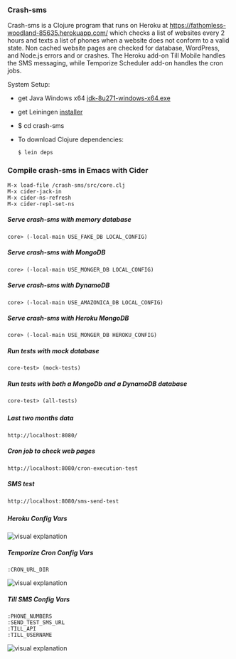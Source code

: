 ### Crash-sms ﻿﻿﻿Crash-sms is a Clojure program that runs on Heroku at https://fathomless-woodland-85635.herokuapp.com/ which checks a list of websites every 2 hours and texts a list of phones when a website does not conform to a valid state. Non cached website pages are checked for database, WordPress, and Node.js errors and or crashes. The Heroku add-on Till Mobile handles the SMS messaging, while Temporize Scheduler add-on handles the cron jobs.System Setup: - get Java Windows x64  [jdk-8u271-windows-x64.exe](https://www.oracle.com/java/technologies/javase/javase-jdk8-downloads.html) - get Leiningen [installer](https://djpowell.github.io/leiningen-win-installer/) - $ cd crash-sms - To download Clojure dependencies:       $ lein deps            ### Compile crash-sms in Emacs with Cider```M-x load-file /crash-sms/src/core.cljM-x cider-jack-inM-x cider-ns-refreshM-x cider-repl-set-ns```  ##### Serve crash-sms with memory database```core> (-local-main USE_FAKE_DB LOCAL_CONFIG)```##### Serve crash-sms with MongoDB```core> (-local-main USE_MONGER_DB LOCAL_CONFIG)```##### Serve crash-sms with DynamoDB```core> (-local-main USE_AMAZONICA_DB LOCAL_CONFIG)```##### Serve crash-sms with Heroku MongoDB```core> (-local-main USE_MONGER_DB HEROKU_CONFIG)```##### Run tests with mock database```core-test> (mock-tests)```##### Run tests with both a MongoDb and a DynamoDB database```core-test> (all-tests)```######## Last two months data```http://localhost:8080/```##### Cron job to check web pages```http://localhost:8080/cron-execution-test```##### SMS test```http://localhost:8080/sms-send-test```######## Heroku Config Vars![visual explanation](https://github.com/steenhansen/crash-sms/blob/master/git-images/heroku-config-vars.png)##### Temporize Cron Config Vars	:CRON_URL_DIR![visual explanation](https://github.com/steenhansen/crash-sms/blob/master/git-images/temporize-cron-vars.png)##### Till SMS Config Vars	:PHONE_NUMBERS 	:SEND_TEST_SMS_URL	:TILL_API	:TILL_USERNAME![visual explanation](https://github.com/steenhansen/crash-sms/blob/master/git-images/till-sms-vars.png)